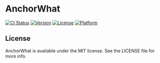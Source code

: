 # AnchorWhat

[![CI Status](https://img.shields.io/travis/gillfrost/AnchorWhat.svg?style=flat)](https://travis-ci.com/gillfrost/AnchorWhat)
[![Version](https://img.shields.io/cocoapods/v/AnchorWhat.svg?style=flat)](https://cocoapods.org/pods/AnchorWhat)
[![License](https://img.shields.io/cocoapods/l/AnchorWhat.svg?style=flat)](https://cocoapods.org/pods/AnchorWhat)
[![Platform](https://img.shields.io/cocoapods/p/AnchorWhat.svg?style=flat)](https://cocoapods.org/pods/AnchorWhat)

## License

AnchorWhat is available under the MIT license. See the LICENSE file for more info.
